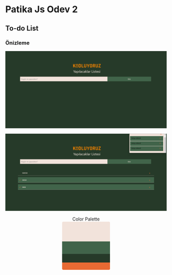 # Patika Js Odev 2

## To-do List

### Önizleme

![önizleme](/images/Screenshot%202023-09-27%20at%2019-23-34%20Title.png)

![önizleme2](images/Screenshot%202023-09-27%20at%2019-25-42%20Title.png)

<div align="center">
<a src="https://colorhunt.co/palette/f2e3db41644a263a29e86a33">Color Palette</a>
<br>
<img src="/images/colorPalette.png" width="150px" >
</div>
